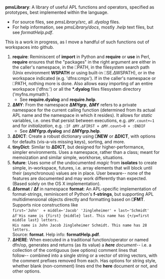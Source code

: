 __pmsLibrary__: A library of useful APL functions and operators, specified as prototypes, best implemented within the language. 

* For source files, see _pmsLibrary/src_, all _.dyalog_ files.
* For help information, see _pmsLibrary/docs_, mostly _.help_ text files, but see _formatHelp.pdf_.

This is a work in progress, as I move a handful of such functions out of workspaces into github.

1. __require__: Reminiscent of __import__ in Python and __require__ or __use__ in Perl, __require__ ensures that the "packages" in the right argument are either in the caller's namespace, in the ⎕PATH, in the filesystem search path (Unix environment __WSPATH__ or using built-in ⎕SE.∆WSPATH), or in the workspace indicated (e.g. 'dfns:cmpx'). If in the caller's namespace or ⎕PATH, nothing more is done. Also allows easy importing of an entire workspace ('dfns:') or all the __\*.dyalog__ files filesystem directory ('myfns.mymath').
   * See __require.dyalog__ and __require.help__.
1. __∆MY__: From the namespace __∆MYgrp__, __∆MY__ refers to a private namespace for the current calling function (determined from its actual APL name and the namespace in which it resides). It allows for *static* variables, i.e. ones that persist between executions, e.g. ``∆MY.count+←1`` 
and for *initialization*, e.g. 
``:IF ∆MY.∆FIRST ⋄ ∆MY.count←0 ⋄ :ENDIF``
   * See __∆MYgrp.dyalog__ and __∆MYgrp.help__.
1. __∆DICT__: Create a robust dictionary using __⎕NEW__ or __∆DICT__, with options for defaults (vis-a-vis missing keys), sorting, and more.
1. __tinyDict__: Similar to __∆DICT__, but designed for higher-performance, simpler environments. Uses a namespace, rather than a class; meant for memoization and similar simple, workhorse, situations.
1. __future__: Uses some of the undocumented _magic_ from __isolates__ to create simple, in-workspace, futures, i.e. array elements that will block until their (asynchronous) values are in place. User beware-- none of the features are documented and may work differently than expected. (Based solely on the OS X implementation).
1. __∆format__ / __∆f__ in namespace __format__: An APL-specific implementation of format-strings, reminiscent of Python's __f-strings__, but supporting APL multidimensional objects directly and formatting based on __⎕FMT__. Supports nice constructions like<br> 
      ``first←'John'  ⋄ middle←'Jacob' 'Jingleheimer' ⋄ last←'Schmidt'  ``<br>
      ``∆f'His name is {first} {middle} last. This name has {+/⍴∊first middle last} letters.``<br>
``His name is John Jacob Jingleheimer Schmidt. This name has 28 letters.``<br>
Source: __format__. Help info: __formatHelp.pdf__.
1. __∆HERE__: When executed in a traditional function/operator or named dfn/op, 
generates and returns (as its value) a ___here__ document_-- i.e. a collection of the contiguous (see options) comment lines that  
follow-- combined into a single string or a vector of string vectors, with the comment prefixes removed from each. 
Has options for string style, whether blank (non-comment) lines end the __here__ document or not, and other options.  
